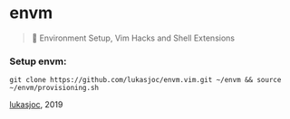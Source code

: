 # envm

> 🎁 Environment Setup, Vim Hacks and Shell Extensions

### Setup envm:
``git clone https://github.com/lukasjoc/envm.vim.git ~/envm && source ~/envm/provisioning.sh``

[lukasjoc](https://lukasjoc.com), 2019
